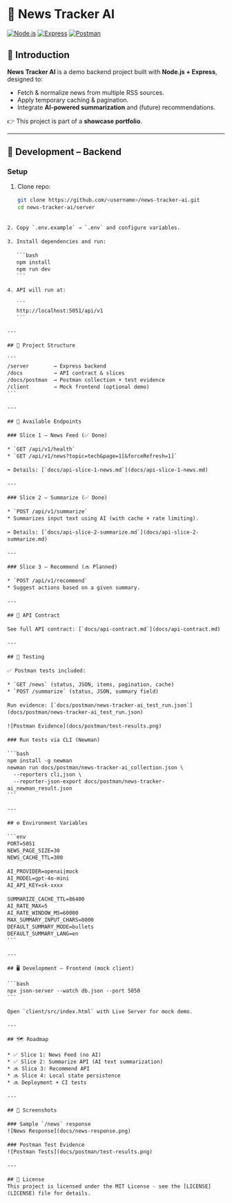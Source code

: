 # 📖 News Tracker AI

[![Node.js](https://img.shields.io/badge/Node.js-18+-green?logo=node.js)](https://nodejs.org) 
[![Express](https://img.shields.io/badge/Express.js-Backend-blue?logo=express)](https://expressjs.com)
[![Postman](https://img.shields.io/badge/Postman-Tests%20Passed-orange?logo=postman)](https://www.postman.com)

## 📌 Introduction
**News Tracker AI** is a demo backend project built with **Node.js + Express**, designed to:
- Fetch & normalize news from multiple RSS sources.  
- Apply temporary caching & pagination.  
- Integrate **AI-powered summarization** and (future) recommendations.  

👉 This project is part of a **showcase portfolio**.

---

## 🚀 Development – Backend

### Setup
1. Clone repo:
   ```bash
   git clone https://github.com/<username>/news-tracker-ai.git
   cd news-tracker-ai/server
````

2. Copy `.env.example` → `.env` and configure variables.

3. Install dependencies and run:

   ```bash
   npm install
   npm run dev
   ```

4. API will run at:

   ```
   http://localhost:5051/api/v1
   ```

---

## 📂 Project Structure

```
/server        → Express backend
/docs          → API contract & slices
/docs/postman  → Postman collection + test evidence
/client        → Mock frontend (optional demo)
```

---

## 📡 Available Endpoints

### Slice 1 – News Feed (✅ Done)

* `GET /api/v1/health`
* `GET /api/v1/news?topic=tech&page=1[&forceRefresh=1]`

➡️ Details: [`docs/api-slice-1-news.md`](docs/api-slice-1-news.md)

---

### Slice 2 – Summarize (✅ Done)

* `POST /api/v1/summarize`
* Summarizes input text using AI (with cache + rate limiting).

➡️ Details: [`docs/api-slice-2-summarize.md`](docs/api-slice-2-summarize.md)

---

### Slice 3 – Recommend (🔜 Planned)

* `POST /api/v1/recommend`
* Suggest actions based on a given summary.

---

## 📝 API Contract

See full API contract: [`docs/api-contract.md`](docs/api-contract.md)

---

## 🧪 Testing

✅ Postman tests included:

* `GET /news` (status, JSON, items, pagination, cache)
* `POST /summarize` (status, JSON, summary field)

Run evidence: [`docs/postman/news-tracker-ai_test_run.json`](docs/postman/news-tracker-ai_test_run.json)

![Postman Evidence](docs/postman/test-results.png)

### Run tests via CLI (Newman)

```bash
npm install -g newman
newman run docs/postman/news-tracker-ai_collection.json \
  --reporters cli,json \
  --reporter-json-export docs/postman/news-tracker-ai_newman_result.json
```

---

## ⚙️ Environment Variables

```env
PORT=5051
NEWS_PAGE_SIZE=30
NEWS_CACHE_TTL=300

AI_PROVIDER=openai|mock
AI_MODEL=gpt-4o-mini
AI_API_KEY=sk-xxxx

SUMMARIZE_CACHE_TTL=86400
AI_RATE_MAX=5
AI_RATE_WINDOW_MS=60000
MAX_SUMMARY_INPUT_CHARS=8000
DEFAULT_SUMMARY_MODE=bullets
DEFAULT_SUMMARY_LANG=en
```

---

## 🖥 Development – Frontend (mock client)

```bash
npx json-server --watch db.json --port 5050
```

Open `client/src/index.html` with Live Server for mock demo.

---

## 🗺 Roadmap

* ✅ Slice 1: News Feed (no AI)
* ✅ Slice 2: Summarize API (AI text summarization)
* 🔜 Slice 3: Recommend API
* 🔜 Slice 4: Local state persistence
* 🔜 Deployment + CI tests

---

## 📸 Screenshots

### Sample `/news` response
![News Response](docs/news-response.png)

### Postman Test Evidence
![Postman Tests](docs/postman/test-results.png)

---

## 📜 License
This project is licensed under the MIT License - see the [LICENSE](LICENSE) file for details.
